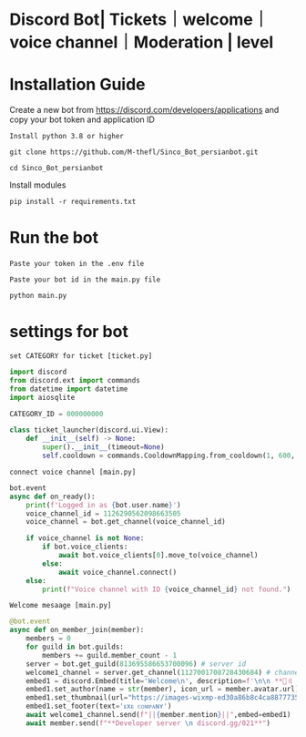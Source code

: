 # Discord Bot| Tickets｜welcome｜voice channel｜Moderation | level

# Installation Guide
Create a new bot from https://discord.com/developers/applications and copy your bot token and application ID

``Install python 3.8 or higher ``

```git clone https://github.com/M-thefl/Sinco_Bot_persianbot.git```

```cd Sinco_Bot_persianbot```

Install modules</p>
```pip install -r requirements.txt```

# Run the bot

‍```Paste your token in the .env file```‍‍</p>
```Paste your bot id in the main.py file```</p>
```python main.py```</p>

# settings for bot 

```set CATEGORY for ticket [ticket.py] ```</p>
```python
import discord
from discord.ext import commands 
from datetime import datetime
import aiosqlite

CATEGORY_ID = 000000000  

class ticket_launcher(discord.ui.View):
    def __init__(self) -> None:
        super().__init__(timeout=None)
        self.cooldown = commands.CooldownMapping.from_cooldown(1, 600, commands.BucketType.member)
```

```connect voice channel [main.py] ```</p>

```python
bot.event
async def on_ready():
    print(f'Logged in as {bot.user.name}')
    voice_channel_id = 1126290562098663505  
    voice_channel = bot.get_channel(voice_channel_id)

    if voice_channel is not None:
        if bot.voice_clients:
            await bot.voice_clients[0].move_to(voice_channel)
        else:
            await voice_channel.connect()
    else:
        print(f"Voice channel with ID {voice_channel_id} not found.")
```
```Welcome mesaage [main.py] ```
```python
@bot.event
async def on_member_join(member):
    members = 0
    for guild in bot.guilds:
        members += guild.member_count - 1
    server = bot.get_guild(813695586653700096) # server id
    welcome1_channel = server.get_channel(1127001708728430684) # channel id
    embed1 = discord.Embed(title='Welcome\n', description=f'\n\n **👋〢 Hey {member} Welcome To Server**\n **📜〢 Please Follow The ~~Rules~~**\n **👥 〢 Member Count: {members}**', color = 00000) 
    embed1.set_author(name = str(member), icon_url = member.avatar.url)
    embed1.set_thumbnail(url="https://images-wixmp-ed30a86b8c4ca887773594c2.wixmp.com/f/e7e3020a-80fc-4574-9164-f7fa9c38df99/d269z23-ea8c90a9-37d6-4b9a-ad8a-01f9679a3b30.jpg?token=eyJ0eXAiOiJKV1QiLCJhbGciOiJIUzI1NiJ9.eyJzdWIiOiJ1cm46YXBwOjdlMGQxODg5ODIyNjQzNzNhNWYwZDQxNWVhMGQyNmUwIiwiaXNzIjoidXJuOmFwcDo3ZTBkMTg4OTgyMjY0MzczYTVmMGQ0MTVlYTBkMjZlMCIsIm9iaiI6W1t7InBhdGgiOiJcL2ZcL2U3ZTMwMjBhLTgwZmMtNDU3NC05MTY0LWY3ZmE5YzM4ZGY5OVwvZDI2OXoyMy1lYThjOTBhOS0zN2Q2LTRiOWEtYWQ4YS0wMWY5Njc5YTNiMzAuanBnIn1dXSwiYXVkIjpbInVybjpzZXJ2aWNlOmZpbGUuZG93bmxvYWQiXX0.Lo_KPepxhNQR4uWBGiKqG8RYdxm4_DuPZYEWJHWDNxM")
    embed1.set_footer(text='ᴇxᴇ ᴄᴏᴍᴘᴀɴʏ')
    await welcome1_channel.send(f"||{member.mention}||",embed=embed1)
    await member.send(f"**Developer server \n discord.gg/021**")
```

